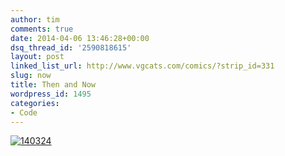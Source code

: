 ```yaml
---
author: tim
comments: true
date: 2014-04-06 13:46:28+00:00
dsq_thread_id: '2590818615'
layout: post
linked_list_url: http://www.vgcats.com/comics/?strip_id=331
slug: now
title: Then and Now
wordpress_id: 1495
categories:
- Code
---
```


[![140324](http://timbroder.com/wp-content/uploads/2014/04/140324.jpg)](http://timbroder.com/wp-content/uploads/2014/04/140324.jpg)